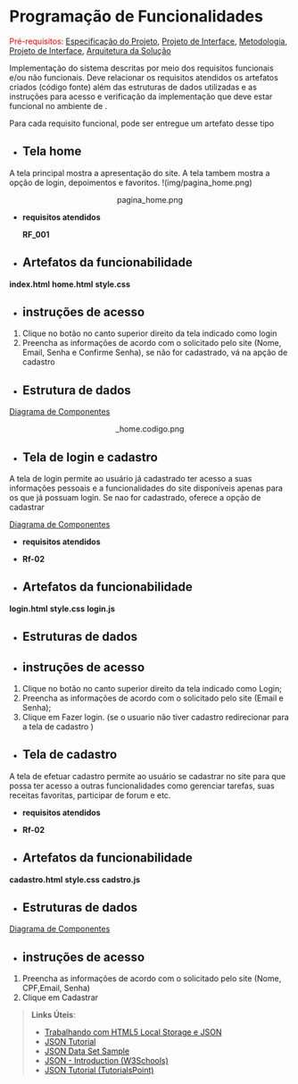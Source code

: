 # Programação de Funcionalidades

<span style="color:red">Pré-requisitos: <a href="2-Especificação do Projeto.md"> Especificação do Projeto</a></span>, <a href="3-Projeto de Interface.md"> Projeto de Interface</a>, <a href="4-Metodologia.md"> Metodologia</a>, <a href="3-Projeto de Interface.md"> Projeto de Interface</a>, <a href="5-Arquitetura da Solução.md"> Arquitetura da Solução</a>

Implementação do sistema descritas por meio dos requisitos funcionais e/ou não funcionais. Deve relacionar os requisitos atendidos os artefatos criados (código fonte) além das estruturas de dados utilizadas e as instruções para acesso e verificação da implementação que deve estar funcional no ambiente de  .

Para cada requisito funcional, pode ser entregue um artefato desse tipo

- ## Tela home 

A tela principal mostra a apresentação do site. A tela tambem mostra a opção de login, depoimentos e favoritos.
!(img/pagina_home.png)
<center>pagina_home.png</center>

 - **requisitos atendidos**

    **RF_001**

- ## Artefatos da funcionabilidade
 **index.html**
 **home.html**
 **style.css**

 
- ## instruções de acesso
 1. Clique no botão no canto superior direito da tela indicado como login
 2. Preencha as informações de acordo com o solicitado pelo site (Nome, Email, Senha e Confirme Senha), se não for cadastrado, vá na apção de cadastro



 
- ## Estrutura de dados
[Diagrama de Componentes](img/pagina_home.png)
<center>_home.codigo.png</center>


- ## Tela de login e cadastro
A tela de login permite ao usuário já cadastrado ter acesso a suas informações pessoais e a funcionalidades do site disponíveis apenas para os que já possuam login. Se nao for cadastrado, oferece a opção de cadastrar

[Diagrama de Componentes](img/tela_login.png)

 - **requisitos atendidos**
 
 - **Rf-02**

 - ## Artefatos da funcionabilidade

 **login.html**
 **style.css**
 **login.js**

- ## Estruturas de dados 



- ## instruções de acesso
 1. Clique no botão no canto superior direito da tela indicado como Login;
 2. Preencha as informações de acordo com o solicitado pelo site (Email e Senha);
3. Clique em Fazer login.
(se o usuario não tiver cadastro redirecionar para a tela de cadastro )


- ## Tela de cadastro 
A tela de efetuar cadastro permite ao usuário se cadastrar no site para que possa ter acesso a outras funcionalidades como gerenciar tarefas, suas receitas favoritas, participar de forum e etc.


 - **requisitos atendidos**
 
 - **Rf-02**

 - ## Artefatos da funcionabilidade
**cadastro.html**
**style.css**
**cadstro.js**

- ## Estruturas de dados 

[Diagrama de Componentes](img/tela_cadastro.png)



- ## instruções de acesso
1. Preencha as informações de acordo com o solicitado pelo site (Nome, CPF,Email, Senha)
2. Clique em Cadastrar




























    




  






> **Links Úteis**:
>
> - [Trabalhando com HTML5 Local Storage e JSON](https://www.devmedia.com.br/trabalhando-com-html5-local-storage-e-json/29045)
> - [JSON Tutorial](https://www.w3resource.com/JSON)
> - [JSON Data Set Sample](https://opensource.adobe.com/Spry/samples/data_region/JSONDataSetSample.html)
> - [JSON - Introduction (W3Schools)](https://www.w3schools.com/js/js_json_intro.asp)
> - [JSON Tutorial (TutorialsPoint)](https://www.tutorialspoint.com/json/index.htm)